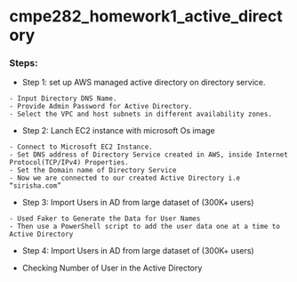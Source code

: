 # cmpe282_homework1_active_directory

### Steps:

* Step 1: set up AWS managed active directory on directory service.
```
- Input Directory DNS Name.
- Provide Admin Password for Active Directory.
- Select the VPC and host subnets in different availability zones.
 ```
 
 * Step 2: Lanch EC2 instance with microsoft Os image
 ```
- Connect to Microsoft EC2 Instance.
- Set DNS address of Directory Service created in AWS, inside Internet Protocol(TCP/IPv4) Properties.
- Set the Domain name of Directory Service 
- Now we are connected to our created Active Directory i.e “sirisha.com”
 ```
 
* Step 3: Import Users in AD from large dataset of (300K+ users)
```
- Used Faker to Generate the Data for User Names
- Then use a PowerShell script to add the user data one at a time to Active Directory
```

* Step 4: Import Users in AD from large dataset of (300K+ users)

* Checking Number of User in the Active Directory

 
